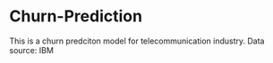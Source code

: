 # Churn-Prediction
This is a churn predciton model for telecommunication industry.
Data source: IBM
